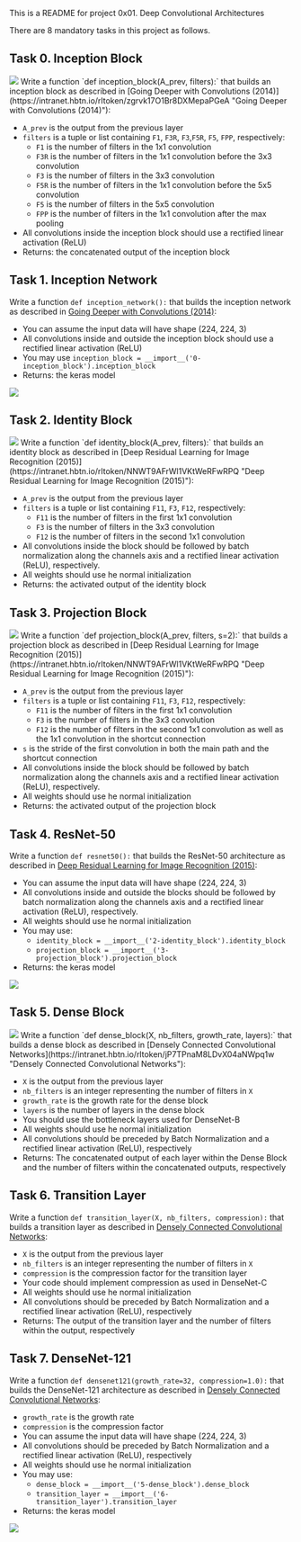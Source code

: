 This is a README for project 0x01. Deep Convolutional Architectures

There are 8 mandatory tasks in this project as follows.

## Task 0. Inception Block
<img src="https://github.com/bsbanotto/holbertonschool-machine_learning/blob/main/supervised_learning/0x01-deep_cnns/README_pics/Task0.png" />
Write a function  `def inception_block(A_prev, filters):`  that builds an inception block as described in  [Going Deeper with Convolutions (2014)](https://intranet.hbtn.io/rltoken/zgrvk17O1Br8DXMepaPGeA "Going Deeper with Convolutions (2014)"):

-   `A_prev`  is the output from the previous layer
-   `filters`  is a tuple or list containing  `F1`,  `F3R`,  `F3`,`F5R`,  `F5`,  `FPP`, respectively:
    -   `F1`  is the number of filters in the 1x1 convolution
    -   `F3R`  is the number of filters in the 1x1 convolution before the 3x3 convolution
    -   `F3`  is the number of filters in the 3x3 convolution
    -   `F5R`  is the number of filters in the 1x1 convolution before the 5x5 convolution
    -   `F5`  is the number of filters in the 5x5 convolution
    -   `FPP`  is the number of filters in the 1x1 convolution after the max pooling
-   All convolutions inside the inception block should use a rectified linear activation (ReLU)
-   Returns: the concatenated output of the inception block

## Task 1. Inception Network
Write a function  `def inception_network():`  that builds the inception network as described in  [Going Deeper with Convolutions (2014)](https://intranet.hbtn.io/rltoken/zgrvk17O1Br8DXMepaPGeA "Going Deeper with Convolutions (2014)"):

-   You can assume the input data will have shape (224, 224, 3)
-   All convolutions inside and outside the inception block should use a rectified linear activation (ReLU)
-   You may use  `inception_block = __import__('0-inception_block').inception_block`
-   Returns: the keras model
<img src="https://github.com/bsbanotto/holbertonschool-machine_learning/blob/main/supervised_learning/0x01-deep_cnns/README_pics/Task1.png" />

## Task 2. Identity Block
<img src="https://github.com/bsbanotto/holbertonschool-machine_learning/blob/main/supervised_learning/0x01-deep_cnns/README_pics/Task2.png" />
Write a function  `def identity_block(A_prev, filters):`  that builds an identity block as described in  [Deep Residual Learning for Image Recognition (2015)](https://intranet.hbtn.io/rltoken/NNWT9AFrWl1VKtWeRFwRPQ "Deep Residual Learning for Image Recognition (2015)"):

-   `A_prev`  is the output from the previous layer
-   `filters`  is a tuple or list containing  `F11`,  `F3`,  `F12`, respectively:
    -   `F11`  is the number of filters in the first 1x1 convolution
    -   `F3`  is the number of filters in the 3x3 convolution
    -   `F12`  is the number of filters in the second 1x1 convolution
-   All convolutions inside the block should be followed by batch normalization along the channels axis and a rectified linear activation (ReLU), respectively.
-   All weights should use he normal initialization
-   Returns: the activated output of the identity block

## Task 3. Projection Block
<img src="https://github.com/bsbanotto/holbertonschool-machine_learning/blob/main/supervised_learning/0x01-deep_cnns/README_pics/Task3.png" />
Write a function  `def projection_block(A_prev, filters, s=2):`  that builds a projection block as described in  [Deep Residual Learning for Image Recognition (2015)](https://intranet.hbtn.io/rltoken/NNWT9AFrWl1VKtWeRFwRPQ "Deep Residual Learning for Image Recognition (2015)"):

-   `A_prev`  is the output from the previous layer
-   `filters`  is a tuple or list containing  `F11`,  `F3`,  `F12`, respectively:
    -   `F11`  is the number of filters in the first 1x1 convolution
    -   `F3`  is the number of filters in the 3x3 convolution
    -   `F12`  is the number of filters in the second 1x1 convolution as well as the 1x1 convolution in the shortcut connection
-   `s`  is the stride of the first convolution in both the main path and the shortcut connection
-   All convolutions inside the block should be followed by batch normalization along the channels axis and a rectified linear activation (ReLU), respectively.
-   All weights should use he normal initialization
-   Returns: the activated output of the projection block

## Task 4. ResNet-50
Write a function  `def resnet50():`  that builds the ResNet-50 architecture as described in  [Deep Residual Learning for Image Recognition (2015)](https://intranet.hbtn.io/rltoken/NNWT9AFrWl1VKtWeRFwRPQ "Deep Residual Learning for Image Recognition (2015)"):

-   You can assume the input data will have shape (224, 224, 3)
-   All convolutions inside and outside the blocks should be followed by batch normalization along the channels axis and a rectified linear activation (ReLU), respectively.
-   All weights should use he normal initialization
-   You may use:
    -   `identity_block = __import__('2-identity_block').identity_block`
    -   `projection_block = __import__('3-projection_block').projection_block`
-   Returns: the keras model
<img src="https://github.com/bsbanotto/holbertonschool-machine_learning/blob/main/supervised_learning/0x01-deep_cnns/README_pics/Task4.png" />

## Task 5. Dense Block
<img src="https://github.com/bsbanotto/holbertonschool-machine_learning/blob/main/supervised_learning/0x01-deep_cnns/README_pics/Task5.png" />
Write a function  `def dense_block(X, nb_filters, growth_rate, layers):`  that builds a dense block as described in  [Densely Connected Convolutional Networks](https://intranet.hbtn.io/rltoken/jP7TPnaM8LDvX04aNWpq1w "Densely Connected Convolutional Networks"):

-   `X`  is the output from the previous layer
-   `nb_filters`  is an integer representing the number of filters in  `X`
-   `growth_rate`  is the growth rate for the dense block
-   `layers`  is the number of layers in the dense block
-   You should use the bottleneck layers used for DenseNet-B
-   All weights should use he normal initialization
-   All convolutions should be preceded by Batch Normalization and a rectified linear activation (ReLU), respectively
-   Returns: The concatenated output of each layer within the Dense Block and the number of filters within the concatenated outputs, respectively

## Task 6. Transition Layer
Write a function  `def transition_layer(X, nb_filters, compression):`  that builds a transition layer as described in  [Densely Connected Convolutional Networks](https://intranet.hbtn.io/rltoken/jP7TPnaM8LDvX04aNWpq1w "Densely Connected Convolutional Networks"):

-   `X`  is the output from the previous layer
-   `nb_filters`  is an integer representing the number of filters in  `X`
-   `compression`  is the compression factor for the transition layer
-   Your code should implement compression as used in DenseNet-C
-   All weights should use he normal initialization
-   All convolutions should be preceded by Batch Normalization and a rectified linear activation (ReLU), respectively
-   Returns: The output of the transition layer and the number of filters within the output, respectively

## Task 7. DenseNet-121
Write a function  `def densenet121(growth_rate=32, compression=1.0):`  that builds the DenseNet-121 architecture as described in  [Densely Connected Convolutional Networks](https://intranet.hbtn.io/rltoken/jP7TPnaM8LDvX04aNWpq1w "Densely Connected Convolutional Networks"):

-   `growth_rate`  is the growth rate
-   `compression`  is the compression factor
-   You can assume the input data will have shape (224, 224, 3)
-   All convolutions should be preceded by Batch Normalization and a rectified linear activation (ReLU), respectively
-   All weights should use he normal initialization
-   You may use:
    -   `dense_block = __import__('5-dense_block').dense_block`
    -   `transition_layer = __import__('6-transition_layer').transition_layer`
-   Returns: the keras model
<img src="https://github.com/bsbanotto/holbertonschool-machine_learning/blob/main/supervised_learning/0x01-deep_cnns/README_pics/Task7.png" />
